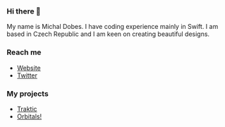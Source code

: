 ### Hi there 👋

My name is Michal Dobes. I have coding experience mainly in Swift.
I am based in Czech Republic and I am keen on creating beautiful designs.

### Reach me
- [Website](https://michaldobes.eu)
- [Twitter](https://twitter.com/mishpajz)

### My projects
- [Traktic](https://traktic.michaldobes.eu)
- [Orbitals!](https://orbitals.michaldobes.eu)
